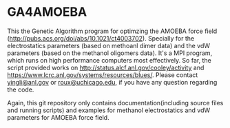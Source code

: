 # GA4AMOEBA
This the Genetic Algorithm program for optimzing the AMOEBA force field
(http://pubs.acs.org/doi/abs/10.1021/ct4003702). Specially for the
electrostatics parameters (based on methoanl dimer data) and the vdW
parameters (based on the methanol oligomers data). It's a MPI program, 
which runs on high performance computers most effectively. So far, the
script provided works on http://status.alcf.anl.gov/cooley/activity and 
https://www.lcrc.anl.gov/systems/resources/blues/. Please contact
yingli@anl.gov or roux@uchicago.edu, if you have any question regarding 
the code.

Again, this git repository only contains documentation(including source
files and running scripts) and examples for methanol electrostatics and 
vdW parameters for AMOEBA force field.
